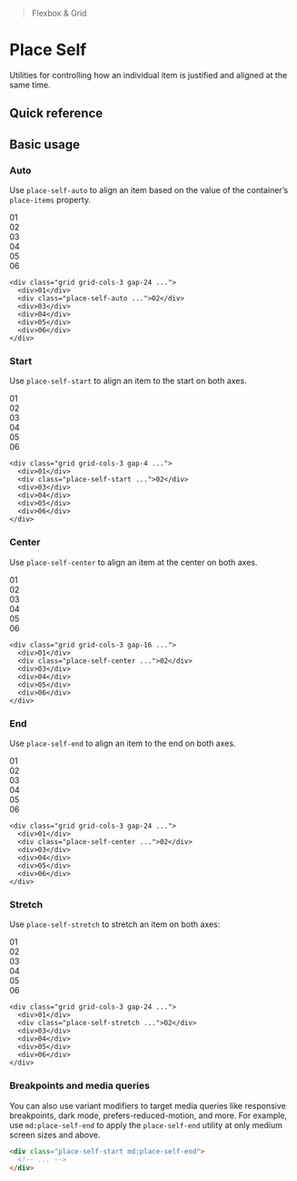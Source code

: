 > Flexbox & Grid

# Place Self
Utilities for controlling how an individual item is justified and aligned at the same time.

## Quick reference

<qr-table />

## Basic usage
### Auto
Use `place-self-auto` to align an item based on the value of the container’s `place-items` property.

<container>
  <div class="grid grid-cols-3 gap-24 place-content-center">
    <div class="pd-bg-blue-600 ex-box">01</div>
    <div class="pd-bg-blue-500 ex-box">02</div>
    <div class="pd-bg-blue-600 ex-box">03</div>
    <div class="pd-bg-blue-600 ex-box">04</div>
    <div class="pd-bg-blue-600 ex-box">05</div>
    <div class="pd-bg-blue-600 ex-box">06</div>
  </div>
</container>

```html{3}
<div class="grid grid-cols-3 gap-24 ...">
  <div>01</div>
  <div class="place-self-auto ...">02</div>
  <div>03</div>
  <div>04</div>
  <div>05</div>
  <div>06</div>
</div>
```

### Start
Use `place-self-start` to align an item to the start on both axes.

<container>
  <div class="grid grid-cols-3 gap-24">
    <div class="pd-bg-fuchsia-600 ex-box h-96">01</div>
    <box striped class="grid h-96 rounded tl-4" fg-color="var(--tw-fuchsia-fg)" bg-color="var(--tw-fuchsia-bg)">
      <div class="pd-bg-fuchsia-500 ex-box h-64 place-self-start">02</div>
    </box>
    <div class="pd-bg-fuchsia-600 ex-box h-96">03</div>
    <div class="pd-bg-fuchsia-600 ex-box h-96">04</div>
    <div class="pd-bg-fuchsia-600 ex-box h-96">05</div>
    <div class="pd-bg-fuchsia-600 ex-box h-96">06</div>
  </div>
</container>

```html{3}
<div class="grid grid-cols-3 gap-4 ...">
  <div>01</div>
  <div class="place-self-start ...">02</div>
  <div>03</div>
  <div>04</div>
  <div>05</div>
  <div>06</div>
</div>
```

### Center
Use `place-self-center` to align an item at the center on both axes.

<container>
  <div class="grid grid-cols-3 gap-24">
    <div class="pd-bg-cyan-600 ex-box h-96">01</div>
    <box striped class="grid h-96" fg-color="var(--tw-cyan-fg)" bg-color="var(--tw-cyan-bg)">
      <div class="pd-bg-cyan-500 ex-box h-64 place-self-center">02</div>
    </box>
    <div class="pd-bg-cyan-600 ex-box h-96">03</div>
    <div class="pd-bg-cyan-600 ex-box h-96">04</div>
    <div class="pd-bg-cyan-600 ex-box h-96">05</div>
    <div class="pd-bg-cyan-600 ex-box h-96">06</div>
  </div>
</container>

```html{3}
<div class="grid grid-cols-3 gap-16 ...">
  <div>01</div>
  <div class="place-self-center ...">02</div>
  <div>03</div>
  <div>04</div>
  <div>05</div>
  <div>06</div>
</div>
```

### End
Use `place-self-end` to align an item to the end on both axes.

<container>
  <div class="grid grid-cols-3 gap-24">
    <div class="pd-bg-violet-600 ex-box h-96">01</div>
    <box striped class="grid h-96 rounded-br-4" fg-color="var(--tw-violet-fg)" bg-color="var(--tw-violet-bg)">
      <div class="pd-bg-violet-500 ex-box h-64 place-self-end">02</div>
    </box>
    <div class="pd-bg-violet-600 ex-box h-96">03</div>
    <div class="pd-bg-violet-600 ex-box h-96">04</div>
    <div class="pd-bg-violet-600 ex-box h-96">05</div>
    <div class="pd-bg-violet-600 ex-box h-96">06</div>
  </div>
</container>

```html{3}
<div class="grid grid-cols-3 gap-24 ...">
  <div>01</div>
  <div class="place-self-center ...">02</div>
  <div>03</div>
  <div>04</div>
  <div>05</div>
  <div>06</div>
</div>
```

### Stretch
Use `place-self-stretch` to stretch an item on both axes:

<container>
  <div class="grid grid-cols-3 gap-24">
    <div class="pd-bg-indigo-600 ex-box h-96">01</div>
    <box striped class="grid h-96" fg-color="var(--tw-indigo-fg)" bg-color="var(--tw-indigo-bg)">
      <div class="pd-bg-indigo-500 ex-box place-self-stretch">02</div>
    </box>
    <div class="pd-bg-indigo-600 ex-box h-96">03</div>
    <div class="pd-bg-indigo-600 ex-box h-96">04</div>
    <div class="pd-bg-indigo-600 ex-box h-96">05</div>
    <div class="pd-bg-indigo-600 ex-box h-96">06</div>
  </div>
</container>

```html{3}
<div class="grid grid-cols-3 gap-24 ...">
  <div>01</div>
  <div class="place-self-stretch ...">02</div>
  <div>03</div>
  <div>04</div>
  <div>05</div>
  <div>06</div>
</div>
```

### Breakpoints and media queries
You can also use variant modifiers to target media queries like responsive breakpoints, dark mode, prefers-reduced-motion, and more. For example, use `md:place-self-end` to apply the `place-self-end` utility at only medium screen sizes and above.

```html
<div class="place-self-start md:place-self-end">
  <!-- ... -->
</div>
```
